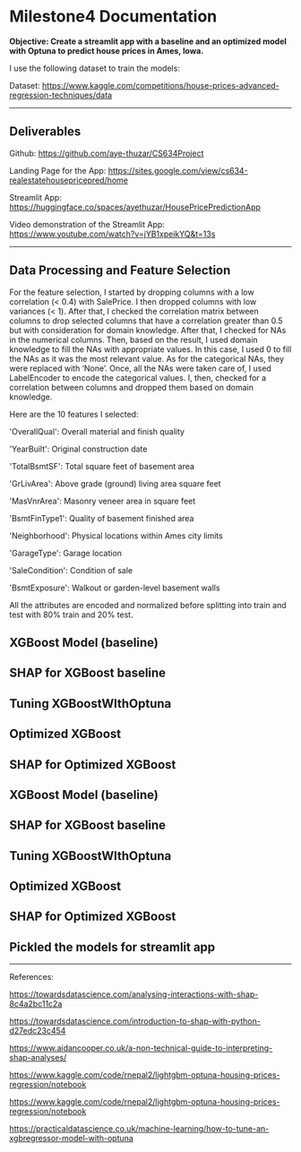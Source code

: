 # Milestone4 Documentation

**Objective: Create a streamlit app with a baseline and an optimized model with Optuna to predict house prices in Ames, Iowa.**

I use the following dataset to train the models:

Dataset: https://www.kaggle.com/competitions/house-prices-advanced-regression-techniques/data


*************

## Deliverables

Github: https://github.com/aye-thuzar/CS634Project

Landing Page for the App: https://sites.google.com/view/cs634-realestatehousepricepred/home

Streamlit App: https://huggingface.co/spaces/ayethuzar/HousePricePredictionApp

Video demonstration of the Streamlit App: https://www.youtube.com/watch?v=jYB1xpeikYQ&t=13s

*************

## Data Processing and Feature Selection

For the feature selection, I started by dropping columns with a low correlation (< 0.4) with SalePrice. I then dropped columns with low variances (< 1). After that, I checked the correlation matrix between columns to drop selected columns that have a correlation greater than 0.5 but with consideration for domain knowledge. After that, I checked for NAs in the numerical columns. Then, based on the result, I used domain knowledge to fill the NAs with appropriate values. In this case, I used 0 to fill the NAs as it was the most relevant value. As for the categorical NAs, they were replaced with ‘None’. Once, all the NAs were taken care of, I used LabelEncoder to encode the categorical values. I, then, checked for a correlation between columns and dropped them based on domain knowledge.

Here are the 10 features I selected:

'OverallQual': Overall material and finish quality

'YearBuilt': Original construction date

'TotalBsmtSF': Total square feet of basement area

'GrLivArea': Above grade (ground) living area square feet

'MasVnrArea': Masonry veneer area in square feet

'BsmtFinType1': Quality of basement finished area

'Neighborhood': Physical locations within Ames city limits

'GarageType': Garage location

'SaleCondition': Condition of sale

'BsmtExposure': Walkout or garden-level basement walls

All the attributes are encoded and normalized before splitting into train and test with 80% train and 20% test.

## XGBoost Model (baseline)

## SHAP for XGBoost baseline

## Tuning XGBoostWIthOptuna

## Optimized XGBoost

## SHAP for Optimized XGBoost 

## XGBoost Model (baseline)

## SHAP for XGBoost baseline

## Tuning XGBoostWIthOptuna

## Optimized XGBoost

## SHAP for Optimized XGBoost 

## Pickled the models for streamlit app

*************

References:

https://towardsdatascience.com/analysing-interactions-with-shap-8c4a2bc11c2a

https://towardsdatascience.com/introduction-to-shap-with-python-d27edc23c454

https://www.aidancooper.co.uk/a-non-technical-guide-to-interpreting-shap-analyses/

https://www.kaggle.com/code/rnepal2/lightgbm-optuna-housing-prices-regression/notebook

https://www.kaggle.com/code/rnepal2/lightgbm-optuna-housing-prices-regression/notebook

https://practicaldatascience.co.uk/machine-learning/how-to-tune-an-xgbregressor-model-with-optuna

